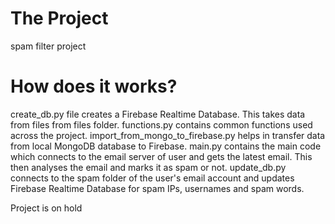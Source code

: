 # The Project
  spam filter project

# How does it works?
  create_db.py file creates a Firebase Realtime Database. This takes data from files from files folder.
  functions.py contains common functions used across the project.
  import_from_mongo_to_firebase.py helps in transfer data from local MongoDB database to Firebase.
  main.py contains the main code which connects to the email server of user and gets the latest email. This then analyses the email and marks it as spam or not.
  update_db.py connects to the spam folder of the user's email account and updates Firebase Realtime Database for spam IPs, usernames and spam words.

Project is on hold
